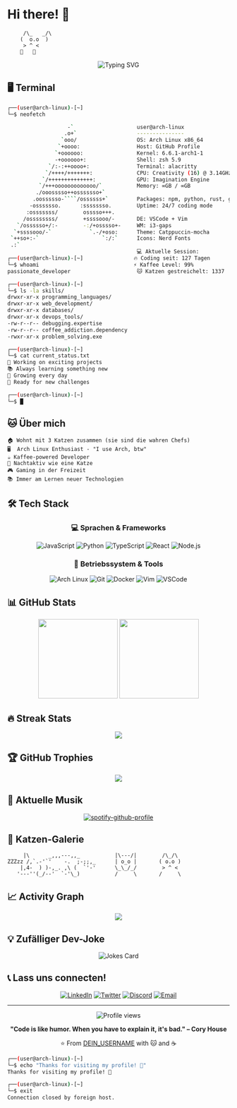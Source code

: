 # Hi there! 👋

```
     /\_   _/\
    (  o.o  )
     > ^ <
    🐾   🐾
```

<div align="center">
  <img src="https://readme-typing-svg.herokuapp.com?font=Fira+Code&size=30&duration=3000&pause=1000&color=A9FEF7&center=true&vCenter=true&multiline=true&width=600&height=100&lines=Willkommen+in+meiner+digitalen+Welt!;Arch+Linux+%7C+Code+%7C+Katzen" alt="Typing SVG" />
</div>

## 🖥️ Terminal

```bash
┌──(user@arch-linux)-[~]
└─$ neofetch

                   -`                    user@arch-linux
                  .o+`                   ---------------
                 `ooo/                   OS: Arch Linux x86_64
                `+oooo:                  Host: GitHub Profile
               `+oooooo:                 Kernel: 6.6.1-arch1-1
               -+oooooo+:                Shell: zsh 5.9
             `/:-:++oooo+:               Terminal: alacritty
            `/++++/+++++++:              CPU: Creativity (16) @ 3.14GHz
           `/++++++++++++++:             GPU: Imagination Engine
          `/+++ooooooooooooo/`           Memory: ∞GB / ∞GB
         ./ooosssso++osssssso+`          
        .oossssso-````/ossssss+`         Packages: npm, python, rust, go
       -osssssso.      :ssssssso.        Uptime: 24/7 coding mode
      :osssssss/        osssso+++.       
     /ossssssss/        +ssssooo/-       DE: VSCode + Vim
   `/ossssso+/:-        -:/+osssso+-     WM: i3-gaps
  `+ssssooo/-`            `.-/+oso:      Theme: Catppuccin-mocha
 `++so+:-`                    `:/:`      Icons: Nerd Fonts
 .:`                                     
                                         💻 Aktuelle Session:
┌──(user@arch-linux)-[~]                🔥 Coding seit: 127 Tagen
└─$ whoami                              ⚡ Kaffee Level: 99%
passionate_developer                     🐱 Katzen gestreichelt: 1337

┌──(user@arch-linux)-[~]
└─$ ls -la skills/
drwxr-xr-x programming_languages/
drwxr-xr-x web_development/
drwxr-xr-x databases/
drwxr-xr-x devops_tools/
-rw-r--r-- debugging.expertise
-rw-r--r-- coffee_addiction.dependency
-rwxr-xr-x problem_solving.exe

┌──(user@arch-linux)-[~]
└─$ cat current_status.txt
🚀 Working on exciting projects
📚 Always learning something new
🌱 Growing every day
🎯 Ready for new challenges

┌──(user@arch-linux)-[~]
└─$ █
```

## 🐱 Über mich

```
🏠 Wohnt mit 3 Katzen zusammen (sie sind die wahren Chefs)
🖥️  Arch Linux Enthusiast - "I use Arch, btw"
☕ Kaffee-powered Developer
🌙 Nachtaktiv wie eine Katze
🎮 Gaming in der Freizeit
📚 Immer am Lernen neuer Technologien
```

## 🛠️ Tech Stack

<div align="center">

### 💻 Sprachen & Frameworks
![JavaScript](https://img.shields.io/badge/-JavaScript-F7DF1E?style=for-the-badge&logo=javascript&logoColor=black)
![Python](https://img.shields.io/badge/-Python-3776AB?style=for-the-badge&logo=python&logoColor=white)
![TypeScript](https://img.shields.io/badge/-TypeScript-3178C6?style=for-the-badge&logo=typescript&logoColor=white)
![React](https://img.shields.io/badge/-React-61DAFB?style=for-the-badge&logo=react&logoColor=black)
![Node.js](https://img.shields.io/badge/-Node.js-339933?style=for-the-badge&logo=node.js&logoColor=white)

### 🐧 Betriebssystem & Tools
![Arch Linux](https://img.shields.io/badge/-Arch%20Linux-1793D1?style=for-the-badge&logo=arch-linux&logoColor=white)
![Git](https://img.shields.io/badge/-Git-F05032?style=for-the-badge&logo=git&logoColor=white)
![Docker](https://img.shields.io/badge/-Docker-2496ED?style=for-the-badge&logo=docker&logoColor=white)
![Vim](https://img.shields.io/badge/-Vim-019733?style=for-the-badge&logo=vim&logoColor=white)
![VSCode](https://img.shields.io/badge/-VSCode-007ACC?style=for-the-badge&logo=visual-studio-code&logoColor=white)

</div>

## 📊 GitHub Stats

<div align="center">
  <img height="180em" src="https://github-readme-stats.vercel.app/api?username=DEIN_USERNAME&show_icons=true&theme=tokyonight&include_all_commits=true&count_private=true"/>
  <img height="180em" src="https://github-readme-stats.vercel.app/api/top-langs/?username=DEIN_USERNAME&layout=compact&langs_count=7&theme=tokyonight"/>
</div>

## 🔥 Streak Stats
<div align="center">
  <img src="https://github-readme-streak-stats.herokuapp.com/?user=DEIN_USERNAME&theme=tokyonight&hide_border=false" />
</div>

## 🏆 GitHub Trophies
<div align="center">
  <img src="https://github-profile-trophy.vercel.app/?username=DEIN_USERNAME&theme=tokyonight&no-frame=false&no-bg=false&margin-w=4" />
</div>

## 🎵 Aktuelle Musik
<div align="center">
  
[![spotify-github-profile](https://spotify-github-profile.vercel.app/api/view?uid=DEINE_SPOTIFY_ID&cover_image=true&theme=novatorem&show_offline=false&background_color=0d1117&interchange=false&bar_color=53b14f&bar_color_cover=false)](https://spotify-github-profile.vercel.app/api/view?uid=DEINE_SPOTIFY_ID&redirect=true)

</div>

## 🐾 Katzen-Galerie
```
     |\      _,,,---,,_           |\---/|        /\_/\  
ZZZzz /,`.-'`'    -.  ;-;;,_      | o_o |       ( o.o ) 
    |,4-  ) )-,_. ,\ (  `'-'      \_\_/_/        > ^ <  
   '---''(_/--'  `-'\_)           /     \       /     \
```

## 📈 Activity Graph
<div align="center">
  <img src="https://github-readme-activity-graph.vercel.app/graph?username=DEIN_USERNAME&theme=tokyo-night&hide_border=true" />
</div>

## 💡 Zufälliger Dev-Joke
<div align="center">
  <img src="https://readme-jokes.vercel.app/api?hideBorder&theme=tokyonight" alt="Jokes Card" />
</div>

## 📞 Lass uns connecten!

<div align="center">

[![LinkedIn](https://img.shields.io/badge/-LinkedIn-0077B5?style=for-the-badge&logo=linkedin&logoColor=white)](https://linkedin.com/in/DEIN_PROFIL)
[![Twitter](https://img.shields.io/badge/-Twitter-1DA1F2?style=for-the-badge&logo=twitter&logoColor=white)](https://twitter.com/DEIN_HANDLE)
[![Discord](https://img.shields.io/badge/-Discord-7289DA?style=for-the-badge&logo=discord&logoColor=white)](https://discord.gg/DEIN_SERVER)
[![Email](https://img.shields.io/badge/-Email-D14836?style=for-the-badge&logo=gmail&logoColor=white)](mailto:deine@email.com)

</div>

---

<div align="center">
  <img src="https://komarev.com/ghpvc/?username=DEIN_USERNAME&color=blueviolet&style=for-the-badge" alt="Profile views" />
  
  **"Code is like humor. When you have to explain it, it's bad." – Cory House**
  
  ⭐ From [DEIN_USERNAME](https://github.com/DEIN_USERNAME) with 🐱 and ☕
</div>

```bash
┌──(user@arch-linux)-[~]
└─$ echo "Thanks for visiting my profile! 🚀"
Thanks for visiting my profile! 🚀

┌──(user@arch-linux)-[~]  
└─$ exit
Connection closed by foreign host.
```
